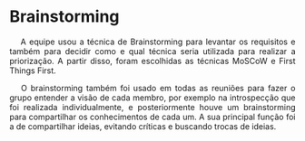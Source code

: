 # Brainstorming
<p align="justify">&emsp;
A equipe usou a técnica de Brainstorming para levantar os requisitos e também para decidir como e qual técnica seria utilizada para realizar a priorização. A partir disso, foram escolhidas as técnicas MoSCoW e First Things First.
</p>
<p align="justify">&emsp;
O brainstorming também foi usado em todas as reuniões para fazer o grupo entender a visão de cada membro, por exemplo na introspecção que foi realizada individualmente, e posteriormente houve um brainstorming para compartilhar os conhecimentos de cada um. A sua principal função foi a de compartilhar ideias, evitando críticas e buscando trocas de ideias.
</p>
